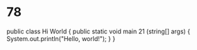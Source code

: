 # 78
public class Hi World {
    public static void main 21 (string[] args) {
        System.out.println("Hello, world!");
    }
}
